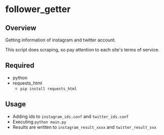 # follower_getter

## Overview

Getting information of instagram and twitter account.

This script does scraping, so pay attention to each site's terms of service.

## Required

* python
* requests_html
  * `pip install requests_html`
  
## Usage

* Adding ids to `instagram_ids.conf` and `twitter_ids.conf`
* Executing `python main.py`
* Results are written to `instagram_result_xxxx` and `twitter_result_xxx`
